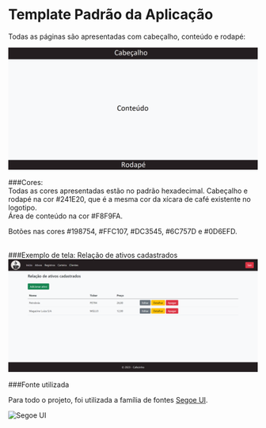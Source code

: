 # Template Padrão da Aplicação


Todas as páginas são apresentadas com cabeçalho, conteúdo e rodapé:

![Template padrão](./img/Tamplate_padrao.png)


###Cores:  
Todas as cores apresentadas estão no padrão  hexadecimal.
Cabeçalho e rodapé na cor #241E20, que é a mesma cor da xícara de café existente no logotipo.  
Área de conteúdo na cor #F8F9FA.  

Botões nas cores #198754, #FFC107, #DC3545, #6C757D e #0D6EFD.  
<br>

###Exemplo de tela: Relação de ativos cadastrados  
![Ativos cadastrados](./img/AtivosLista.png)

###Fonte utilizada

Para todo o projeto, foi utilizada a família de fontes [Segoe UI](https://learn.microsoft.com/pt-br/typography/font-list/segoe-ui).  

![Segoe UI](https://learn.microsoft.com/pt-br/typography/font-list/images/segoe_ui_01.png) 
